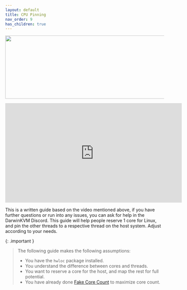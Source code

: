 ```yaml
---
layout: default
title: CPU Pinning
nav_order: 9
has_children: true
---
```


<p align="center">
  <img width="650" height="200" src="../../../assets/HeaderCPUPinning.png">
</p>

<iframe width="560" height="315" src="https://www.youtube-nocookie.com/embed/Pb2upx53fUM" title="YouTube video player" frameborder="0" allow="accelerometer; autoplay; clipboard-write; encrypted-media; gyroscope; picture-in-picture; web-share" allowfullscreen></iframe>

This is a written guide based on the video mentioned above, if you have further questions or run into any issues, you can ask for help in the DarwinKVM Discord. This guide will help people reserve 1 core for Linux, and pin the other threads to a respective thread on the host system. Adjust according to your needs.

{: .important }
> The following guide makes the following assumptions:
>  - You have the ``hwloc`` package installed.
>  - You understand the difference between cores and threads.
>  - You want to reserve a core for the host, and map the rest for full potential.
>  - You have already done <a href="../../07-FakeCoreCount/index">Fake Core Count</a> to maximize core count.
